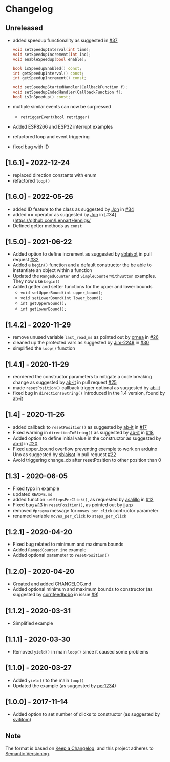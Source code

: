 # Changelog

## Unreleased

- added speedup functionality as suggested in [#37](https://github.com/LennartHennigs/ESPRotary/discussions/37)

  ```c++
  void setSpeedupInterval(int time);
  void setSpeedupIncrement(int inc);
  void enableSpeedup(bool enable);
  
  bool isSpeedupEnabled() const;
  int getSpeedupInterval() const;
  int getSpeedupIncrement() const;

  void setSpeedupStartedHandler(CallbackFunction f);
  void setSpeedupEndedHandler(CallbackFunction f);
  bool isInSpeedup() const;
  ```

- multiple similar events can now be surpressed
  - `retriggerEvent(bool retrigger)`
- Added ESP8266 and ESP32 interrupt examples
- refactored loop and event triggering
- fixed bug with ID

## [1.6.1] - 2022-12-24

- replaced direction constants with enum
- refactored `loop()`

## [1.6.0] - 2022-05-26

- added ID feature to the class as suggested by [Jon](https://github.com/mscreations) in [#34](https://github.com/LennartHennigs/ESPRotary/pull/34)
- added == operator as suggested by [Jon](https://github.com/mscreations) in [#34](<https://github.com/LennartHennigs/>
- Defined getter methods as ```const```

## [1.5.0] - 2021-06-22

- Added option to define increment as suggested by [sblaisot](https://github.com/sblaisot) in pull request [#32](https://github.com/LennartHennigs/ESPRotary/pull/32)
- Added a `begin()` function and a default constructor the be able to instantiate an object within a function
- Updated the `RangedCounter` and `SimpleCounterWithButton` examples. They now use `begin()`
- Added getter and setter functions for the upper and lower bounds
  - ```void setUpperBound(int upper_bound);```
  - ```void setLowerBound(int lower_bound);```
  - ```int getUpperBound();```
  - ```int getLowerBound();```

## [1.4.2] - 2020-11-29

- remove unused variable `last_read_ms` as pointed out by [ornea](https://github.com/ornea) in [#26](https://github.com/LennartHennigs/ESPRotary/issues/26)
- cleaned up the protected vars as suggested by [Jim-2249](https://github.com/Jim-2249) in [#30](https://github.com/LennartHennigs/ESPRotary/issues/30)
- simplified the `loop()` function

## [1.4.1] - 2020-11-29

- reordered the constructor parameters to mitigate a code breaking change as suggested by [ab-it](https://github.com/ab-it) in pull request [#25](https://github.com/LennartHennigs/ESPRotary/pull/25)
- made ```resetPosition()``` callback trigger optional as suggested by [ab-it](https://github.com/ab-it)
- fixed bug in ```directionToString()``` introduced in the 1.4 version, found by [ab-it](https://github.com/ab-it)

## [1.4] - 2020-11-26

- added callback to ```resetPosition()``` as suggested by [ab-it](https://github.com/ab-it) in [#17](https://github.com/LennartHennigs/ESPRotary/issues/17)
- Fixed warning in ```directionToString()``` as suggested by [ab-it](https://github.com/ab-it) in [#18](https://github.com/LennartHennigs/ESPRotary/issues/18)
- Added option to define initial value in the constructor as suggested by [ab-it](https://github.com/ab-it) in [#20](https://github.com/LennartHennigs/ESPRotary/issues/20)
- Fixed upper_bound overflow preventing exemple to work on arduino Uno as suggested by [sblaisot](https://github.com/sblaisot) in pull request [#22](https://github.com/LennartHennigs/ESPRotary/pull/22)
- Avoid triggering change_cb after resetPosition to other position than 0

## [1.3] - 2020-06-05

- Fixed typo in example
- updated ```README.md```
- added function ```setStepsPerClick()```, as requested by [asalillo](https://github.com/lasalillo) in [#12](https://github.com/LennartHennigs/ESPRotary/issues/12)
- Fixed bug [#13](https://github.com/LennartHennigs/ESPRotary/issues/13) in ```resetPosition()```, as pointed out by [jjarp](https://github.com/jjarp)
- removed ```#pragma``` message for ```moves_per_click``` contructor parameter
- renamed  variable ```moves_per_click``` to ```steps_per_click```

## [1.2.1] - 2020-04-20

- Fixed bug related to minimum and maximum bounds
- Added ```RangedCounter.ino``` example
- Added optional parameter to  ```resetPosition()```

## [1.2.0] - 2020-04-20

- Created and added CHANGELOG.md
- Added optional minimum and maximum bounds to constructor (as suggested by [cornfeedhobo](https://github.com/cornfeedhobo) in issue [#9](https://github.com/LennartHennigs/ESPRotary/issues/9))

## [1.1.2] - 2020-03-31

- Simplified example

## [1.1.1] - 2020-03-30

- Removed ```yield()``` in main ```loop()``` since it caused some problems

## [1.1.0] - 2020-03-27

- Added ```yield()``` to the main ```loop()```
- Updated the example (as suggested by [per1234](https://github.com/per1234))

## [1.0.0] - 2017-11-14

- Added option to set number of clicks to constructor (as suggested by [svititom](https://github.com/LennartHennigs/ESPRotary/commit/95e86b171e8d1489cd603d493898c5ea516935db))

## Note

The format is based on [Keep a Changelog](https://keepachangelog.com/en/1.0.0/),
and this project adheres to [Semantic Versioning](https://semver.org/spec/v2.0.0.html).
